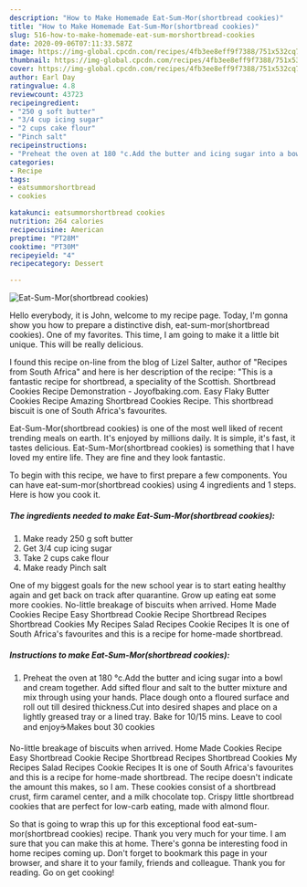 ```yaml
---
description: "How to Make Homemade Eat-Sum-Mor(shortbread cookies)"
title: "How to Make Homemade Eat-Sum-Mor(shortbread cookies)"
slug: 516-how-to-make-homemade-eat-sum-morshortbread-cookies
date: 2020-09-06T07:11:33.587Z
image: https://img-global.cpcdn.com/recipes/4fb3ee8eff9f7388/751x532cq70/eat-sum-morshortbread-cookies-recipe-main-photo.jpg
thumbnail: https://img-global.cpcdn.com/recipes/4fb3ee8eff9f7388/751x532cq70/eat-sum-morshortbread-cookies-recipe-main-photo.jpg
cover: https://img-global.cpcdn.com/recipes/4fb3ee8eff9f7388/751x532cq70/eat-sum-morshortbread-cookies-recipe-main-photo.jpg
author: Earl Day
ratingvalue: 4.8
reviewcount: 43723
recipeingredient:
- "250 g soft butter"
- "3/4 cup icing sugar"
- "2 cups cake flour"
- "Pinch salt"
recipeinstructions:
- "Preheat the oven at 180 °c.Add the butter and icing sugar into a bowl and cream together. Add sifted flour and salt to the butter mixture and mix through using your hands. Place dough onto a floured surface and roll out till desired thickness.Cut into desired shapes and place on a lightly greased tray or a lined tray. Bake for 10/15 mins. Leave to cool and enjoy☕Makes bout 30 cookies"
categories:
- Recipe
tags:
- eatsummorshortbread
- cookies

katakunci: eatsummorshortbread cookies 
nutrition: 264 calories
recipecuisine: American
preptime: "PT28M"
cooktime: "PT30M"
recipeyield: "4"
recipecategory: Dessert

---
```



![Eat-Sum-Mor(shortbread cookies)](https://img-global.cpcdn.com/recipes/4fb3ee8eff9f7388/751x532cq70/eat-sum-morshortbread-cookies-recipe-main-photo.jpg)

Hello everybody, it is John, welcome to my recipe page. Today, I'm gonna show you how to prepare a distinctive dish, eat-sum-mor(shortbread cookies). One of my favorites. This time, I am going to make it a little bit unique. This will be really delicious.

I found this recipe on-line from the blog of Lizel Salter, author of &#34;Recipes from South Africa&#34; and here is her description of the recipe: &#34;This is a fantastic recipe for shortbread, a speciality of the Scottish. Shortbread Cookies Recipe Demonstration - Joyofbaking.com. Easy Flaky Butter Cookies Recipe Amazing Shortbread Cookies Recipe. This shortbread biscuit is one of South Africa&#39;s favourites.

Eat-Sum-Mor(shortbread cookies) is one of the most well liked of recent trending meals on earth. It's enjoyed by millions daily. It is simple, it's fast, it tastes delicious. Eat-Sum-Mor(shortbread cookies) is something that I have loved my entire life. They are fine and they look fantastic.


To begin with this recipe, we have to first prepare a few components. You can have eat-sum-mor(shortbread cookies) using 4 ingredients and 1 steps. Here is how you cook it.

<!--inarticleads1-->

##### The ingredients needed to make Eat-Sum-Mor(shortbread cookies):

1. Make ready 250 g soft butter
1. Get 3/4 cup icing sugar
1. Take 2 cups cake flour
1. Make ready Pinch salt


One of my biggest goals for the new school year is to start eating healthy again and get back on track after quarantine. Grow up eating eat some more cookies. No-little breakage of biscuits when arrived. Home Made Cookies Recipe Easy Shortbread Cookie Recipe Shortbread Recipes Shortbread Cookies My Recipes Salad Recipes Cookie Recipes It is one of South Africa&#39;s favourites and this is a recipe for home-made shortbread. 

<!--inarticleads2-->

##### Instructions to make Eat-Sum-Mor(shortbread cookies):

1. Preheat the oven at 180 °c.Add the butter and icing sugar into a bowl and cream together. Add sifted flour and salt to the butter mixture and mix through using your hands. Place dough onto a floured surface and roll out till desired thickness.Cut into desired shapes and place on a lightly greased tray or a lined tray. Bake for 10/15 mins. Leave to cool and enjoy☕Makes bout 30 cookies


No-little breakage of biscuits when arrived. Home Made Cookies Recipe Easy Shortbread Cookie Recipe Shortbread Recipes Shortbread Cookies My Recipes Salad Recipes Cookie Recipes It is one of South Africa&#39;s favourites and this is a recipe for home-made shortbread. The recipe doesn&#39;t indicate the amount this makes, so I am. These cookies consist of a shortbread crust, firm caramel center, and a milk chocolate top. Crispy little shortbread cookies that are perfect for low-carb eating, made with almond flour. 

So that is going to wrap this up for this exceptional food eat-sum-mor(shortbread cookies) recipe. Thank you very much for your time. I am sure that you can make this at home. There's gonna be interesting food in home recipes coming up. Don't forget to bookmark this page in your browser, and share it to your family, friends and colleague. Thank you for reading. Go on get cooking!
